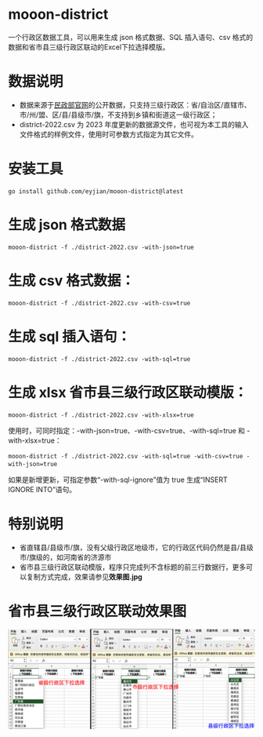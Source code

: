 # mooon-district

一个行政区数据工具，可以用来生成 json 格式数据、SQL 插入语句、csv 格式的数据和省市县三级行政区联动的Excel下拉选择模版。

# 数据说明

* 数据来源于[民政部官网](https://www.mca.gov.cn/n156/n186/index.html)的公开数据，只支持三级行政区：省/自治区/直辖市、市/州/盟、区/县/县级市/旗，不支持到乡镇和街道这一级行政区；
* district-2022.csv 为 2023 年度更新的数据源文件，也可视为本工具的输入文件格式的样例文件，使用时可参数方式指定为其它文件。

# 安装工具

```shell
go install github.com/eyjian/mooon-district@latest
```

# 生成 json 格式数据

```shell
mooon-district -f ./district-2022.csv -with-json=true
```

# 生成 csv 格式数据：

```shell
mooon-district -f ./district-2022.csv -with-csv=true
```

# 生成 sql 插入语句：

```shell
mooon-district -f ./district-2022.csv -with-sql=true
```

# 生成 xlsx 省市县三级行政区联动模版：

```shell
mooon-district -f ./district-2022.csv -with-xlsx=true
```

使用时，可同时指定：-with-json=true、-with-csv=true、-with-sql=true 和 -with-xlsx=true：

```shell
mooon-district -f ./district-2022.csv -with-sql=true -with-csv=true -with-json=true
```

如果是新增更新，可指定参数“-with-sql-ignore”值为 true 生成“INSERT IGNORE INTO”语句。

# 特别说明

* 省直辖县/县级市/旗，没有父级行政区地级市，它的行政区代码仍然是县/县级市/旗级的，如河南省的济源市
* 省市县三级行政区联动模版，程序只完成列不含标题的前三行数据行，更多可以复制方式完成，效果请参见**效果图.jpg**

# 省市县三级行政区联动效果图

![alt text](./效果图.jpg "效果图")
